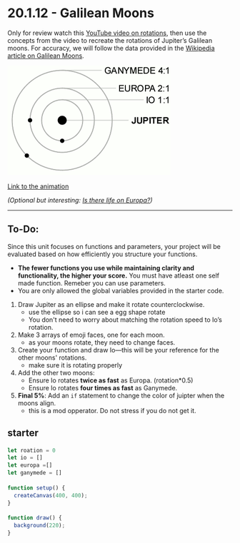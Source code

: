 # 20.1.12 - Galilean Moons  

Only for review watch this [YouTube video on rotations](https://www.youtube.com/watch?v=o9sgjuh-CBM&ab_channel=TheCodingTrain), then use the concepts from the video to recreate the rotations of Jupiter’s Galilean moons. For accuracy, we will follow the data provided in the [Wikipedia article on Galilean Moons](https://en.wikipedia.org/wiki/Galilean_moons).  

![moons](https://github.com/BHCSSD/20.1/blob/main/images/Galilean_moon_Laplace_resonance_animation_2.gif)  

[Link to the animation]([https://en.wikipedia.org/wiki/Galilean_moons#/media/File:Galilean_moon_Laplace_resonance_animation_2.gif](https://en.wikipedia.org/wiki/Galilean_moons#Orbit_animations))  

*(Optional but interesting: [Is there life on Europa?](https://youtu.be/DJO_9auJhJQ?si=VXpTMMX5woB8e_Ho))*  

---

## To-Do:  

Since this unit focuses on functions and parameters, your project will be evaluated based on how efficiently you structure your functions. 

- **The fewer functions you use while maintaining clarity and functionality, the higher your score.** You must have atleast one self made function.  Remeber you can use parameters.
- You are only allowed the global variables provided in the starter code. 


1. Draw Jupiter as an ellipse and make it rotate counterclockwise.
   - use the ellipse so i can see a egg shape rotate
   - You don't need to worry about matching the rotation speed to Io’s rotation.
3. Make 3 arrays of emoji faces, one for each moon.
   - as your moons rotate, they need to change faces. 
4. Create your function and draw Io—this will be your reference for the other moons' rotations.
   - make sure it is rotating properly  
6. Add the other two moons:  
   - Ensure Io rotates **twice as fast** as Europa.  (rotation*0.5)
   - Ensure Io rotates **four times as fast** as Ganymede.  
7. **Final 5%**: Add an `if` statement to change the color of juipter when the moons align.
   - this is a mod opperator. Do not stress if you do not get it. 


## starter 
```js
let roation = 0
let io = []
let europa =[]
let ganymede = []

function setup() {
  createCanvas(400, 400);
}

function draw() {
  background(220);
}
```

